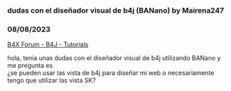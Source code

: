 ### dudas con el diseñador visual de b4j (BANano) by Mairena247
### 08/08/2023
[B4X Forum - B4J - Tutorials](https://www.b4x.com/android/forum/threads/149473/)

hola, tenia unas dudas con el diseñador visual de b4j utilizando BANano y me pregunta es  
¿se pueden usar las vista de b4j para diseñar mi web o necesariamente tengo que utilizar las vista SK?